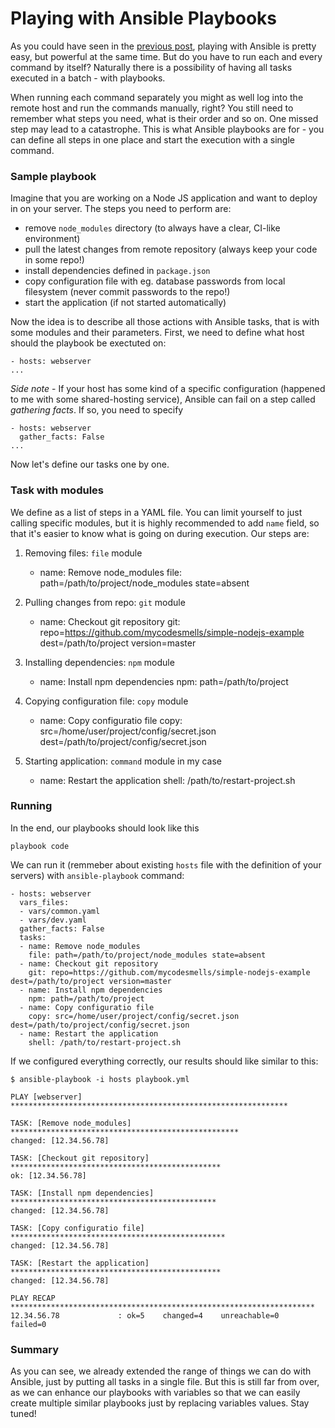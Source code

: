 # Playing with Ansible Playbooks

As you could have seen in the [previous post](http://mycodesmells.com/post/ansible-basics/), playing with Ansible is pretty easy, but powerful at the same time. But do you have to run each and every command by itself? Naturally there is a possibility of having all tasks executed in a batch - with playbooks.

When running each command separately you might as well log into the remote host and run the commands manually, right? You still need to remember what steps you need, what is their order and so on. One missed step may lead to a catastrophe. This is what Ansible playbooks are for - you can define all steps in one place and start the execution with a single command.

### Sample playbook

Imagine that you are working on a Node JS application and want to deploy in on your server. The steps you need to perform are:

- remove `node_modules` directory (to always have a clear, CI-like environment)
- pull the latest changes from remote repository (always keep your code in some repo!)
- install dependencies defined in `package.json`
- copy configuration file with eg. database passwords from local filesystem (never commit passwords to the repo!)
- start the application (if not started automatically)

Now the idea is to describe all those actions with Ansible tasks, that is with some modules and their parameters. First, we need to define what host should the playbook be exectuted on:

    - hosts: webserver
    ...

*Side note* - If your host has some kind of a specific configuration (happened to me with some shared-hosting service), Ansible can fail on a step called _gathering facts_. If so, you need to specify

    - hosts: webserver
      gather_facts: False
    ...

Now let's define our tasks one by one.

### Task with modules

We define as a list of steps in a YAML file. You can limit yourself to just calling specific modules, but it is highly recommended to add `name` field, so that it's easier to know what is going on during execution. Our steps are:

1. Removing files: `file` module


    - name: Remove node_modules
      file: path=/path/to/project/node_modules state=absent


2. Pulling changes from repo: `git` module


    - name: Checkout git repository
      git: repo=https://github.com/mycodesmells/simple-nodejs-example dest=/path/to/project version=master


3. Installing dependencies: `npm` module


    - name: Install npm dependencies
      npm: path=/path/to/project


4. Copying configuration file: `copy` module


    - name: Copy configuratio file
      copy: src=/home/user/project/config/secret.json dest=/path/to/project/config/secret.json


5. Starting application: `command` module in my case


    - name: Restart the application
      shell: /path/to/restart-project.sh


### Running

In the end, our playbooks should look like this

    playbook code

We can run it (remmeber about existing `hosts` file with the definition of your servers) with `ansible-playbook` command:

    - hosts: webserver
      vars_files:
      - vars/common.yaml
      - vars/dev.yaml
      gather_facts: False
      tasks:
      - name: Remove node_modules
        file: path=/path/to/project/node_modules state=absent
      - name: Checkout git repository
        git: repo=https://github.com/mycodesmells/simple-nodejs-example dest=/path/to/project version=master
      - name: Install npm dependencies
        npm: path=/path/to/project
      - name: Copy configuratio file
        copy: src=/home/user/project/config/secret.json dest=/path/to/project/config/secret.json
      - name: Restart the application
        shell: /path/to/restart-project.sh

If we configured everything correctly, our results should like similar to this:

    $ ansible-playbook -i hosts playbook.yml
    
    PLAY [webserver] ************************************************************** 
    
    TASK: [Remove node_modules] *************************************************** 
    changed: [12.34.56.78]
    
    TASK: [Checkout git repository] *********************************************** 
    ok: [12.34.56.78]
    
    TASK: [Install npm dependencies] ********************************************** 
    changed: [12.34.56.78]
    
    TASK: [Copy configuratio file] ************************************************ 
    changed: [12.34.56.78]
    
    TASK: [Restart the application] *********************************************** 
    changed: [12.34.56.78]
    
    PLAY RECAP ******************************************************************** 
    12.34.56.78             : ok=5    changed=4    unreachable=0    failed=0   

### Summary

As you can see, we already extended the range of things we can do with Ansible, just by putting all tasks in a single file. But this is still far from over, as we can enhance our playbooks with variables so that we can easily create multiple similar playbooks just by replacing variables values. Stay tuned!
